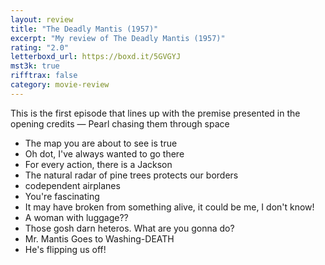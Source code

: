 ```yaml
---
layout: review
title: "The Deadly Mantis (1957)"
excerpt: "My review of The Deadly Mantis (1957)"
rating: "2.0"
letterboxd_url: https://boxd.it/5GVGYJ
mst3k: true
rifftrax: false
category: movie-review
---
```


This is the first episode that lines up with the premise presented in the opening credits — Pearl chasing them through space

- The map you are about to see is true
- Oh dot, I've always wanted to go there
- For every action, there is a Jackson
- The natural radar of pine trees protects our borders
- codependent airplanes
- You're fascinating
- It may have broken from something alive, it could be me, I don't know!
- A woman with luggage??
- Those gosh darn heteros. What are you gonna do?
- Mr. Mantis Goes to Washing-DEATH
- He's flipping us off!
